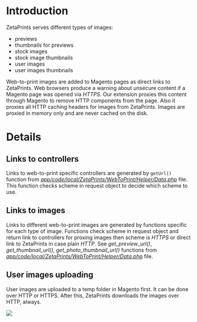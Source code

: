 # Introduction #

ZetaPrints serves different types of images:
  * previews
  * thumbnails for previews
  * stock images
  * stock image thumbnails
  * user images
  * user images thumbnails

Web-to-print images are added to Magento pages as direct links to ZetaPrints.
Web browsers produce a warning about unsecure content if a Magento page was opened via _HTTPS_. Our extension proxies this content through Magento to remove HTTP components from the page. Also it proxies all HTTP caching headers for images from ZetaPrints.
Images are proxied in memory only and are never cached on the disk.

# Details #

## Links to controllers ##
Links to web-to-print specific controllers are generated by `getUrl()` function from _[app/code/local/ZetaPrints/WebToPrint/Helper/Data.php](http://code.google.com/p/magento-w2p/source/browse/trunk/app/code/local/ZetaPrints/WebToPrint/Helper/Data.php)_ file. This function checks scheme in request object to decide which scheme to use.

## Links to images ##
Links to different web-to-print images are generated by functions specific for each type of image. Functions check scheme in request object and return link to controllers for proxing images then scheme is _HTTPS_ or direct link to ZetaPrints in case plain _HTTP_. See _get\_preview\_url()_, _get\_thumbnail\_url()_, _get\_photo\_thumbnail\_url()_ functions from _[app/code/local/ZetaPrints/WebToPrint/Helper/Data.php](http://code.google.com/p/magento-w2p/source/browse/trunk/app/code/local/ZetaPrints/WebToPrint/Helper/Data.php)_ file.

## User images uploading ##
User images are uploaded to a temp folder in Magento first. It can be done over HTTP or HTTPS. After this, ZetaPrints downloads the images over HTTP, always.

[![](http://www.zetaprints.com/help/img/magento_w2p_images/magento_support_text.png)](http://www.zetaprints.com/magento-web-to-print/magento-partners)